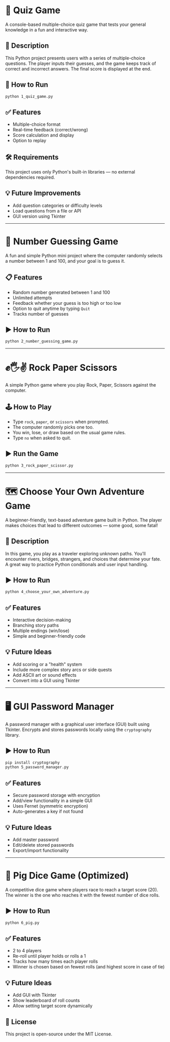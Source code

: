 # 🧠 Quiz Game

A console-based multiple-choice quiz game that tests your general knowledge in a fun and interactive way.

## 📜 Description

This Python project presents users with a series of multiple-choice questions. The player inputs their guesses, and the game keeps track of correct and incorrect answers. The final score is displayed at the end.

## 🚀 How to Run

```bash
python 1_quiz_game.py
```

## ✅ Features

- Multiple-choice format
- Real-time feedback (correct/wrong)
- Score calculation and display
- Option to replay

## 🛠 Requirements

This project uses only Python's built-in libraries — no external dependencies required.

## 💡 Future Improvements

- Add question categories or difficulty levels
- Load questions from a file or API
- GUI version using Tkinter

----

# 🎯 Number Guessing Game

A fun and simple Python mini project where the computer randomly selects a number between 1 and 100, and your goal is to guess it.

## 📋 Features

- Random number generated between 1 and 100
- Unlimited attempts
- Feedback whether your guess is too high or too low
- Option to quit anytime by typing `Quit`
- Tracks number of guesses

## ▶️ How to Run

```bash
python 2_number_guessing_game.py
```

----

# ✊🖐✌ Rock Paper Scissors

A simple Python game where you play Rock, Paper, Scissors against the computer.

## 🕹 How to Play

- Type `rock`, `paper`, or `scissors` when prompted.
- The computer randomly picks one too.
- You win, lose, or draw based on the usual game rules.
- Type `no` when asked to quit.

## ▶️ Run the Game

```bash
python 3_rock_paper_scissor.py
```

----

# 🗺️ Choose Your Own Adventure Game

A beginner-friendly, text-based adventure game built in Python. The player makes choices that lead to different outcomes — some good, some fatal!

## 📜 Description

In this game, you play as a traveler exploring unknown paths. You'll encounter rivers, bridges, strangers, and choices that determine your fate. A great way to practice Python conditionals and user input handling.

## ▶️ How to Run

```bash
python 4_choose_your_own_adventure.py
```

## ✅ Features

- Interactive decision-making
- Branching story paths
- Multiple endings (win/lose)
- Simple and beginner-friendly code

## 💡 Future Ideas

- Add scoring or a "health" system
- Include more complex story arcs or side quests
- Add ASCII art or sound effects
- Convert into a GUI using Tkinter

----

# 🖥️ GUI Password Manager

A password manager with a graphical user interface (GUI) built using Tkinter. Encrypts and stores passwords locally using the `cryptography` library.

## ▶️ How to Run

```bash
pip install cryptography
python 5_password_manager.py
```

## ✅ Features

- Secure password storage with encryption
- Add/view functionality in a simple GUI
- Uses Fernet (symmetric encryption)
- Auto-generates a key if not found

## 💡 Future Ideas

- Add master password
- Edit/delete stored passwords
- Export/import functionality

----
# 🎲 Pig Dice Game (Optimized)

A competitive dice game where players race to reach a target score (20). The winner is the one who reaches it with the fewest number of dice rolls.

## ▶️ How to Run

```bash
python 6_pig.py
```
## ✅ Features

- 2 to 4 players
- Re-roll until player holds or rolls a 1
- Tracks how many times each player rolls
- Winner is chosen based on fewest rolls (and highest score in case of tie)

## 💡 Future Ideas

- Add GUI with Tkinter
- Show leaderboard of roll counts
- Allow setting target score dynamically

## 📜 License

This project is open-source under the MIT License.
